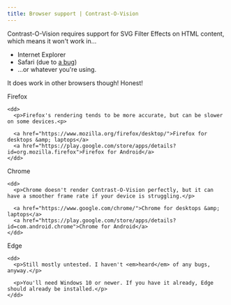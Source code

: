 ```yaml
---
title: Browser support | Contrast-O-Vision
---
```


Contrast-O-Vision requires support for SVG Filter Effects on HTML content, which means it won't work in...

* Internet Explorer
* Safari (due to [a bug](https://github.com/tigt/contrast-o-vision/issues/#))
* ...or whatever you're using.

It does work in other browsers though! Honest!

<dl class="supported-browsers">
  <div class="supported-browsers__item">
    <dt>Firefox</dt>

    <dd>
      <p>Firefox's rendering tends to be more accurate, but can be slower on some devices.<p>

      <a href="https://www.mozilla.org/firefox/desktop/">Firefox for desktops &amp; laptops</a>
      <a href="https://play.google.com/store/apps/details?id=org.mozilla.firefox">Firefox for Android</a>
    </dd>
  </div>

  <div class="supported-browsers__item">
    <dt>Chrome</dt>

    <dd>
      <p>Chrome doesn't render Contrast-O-Vision perfectly, but it can have a smoother frame rate if your device is struggling.</p>

      <a href="https://www.google.com/chrome/">Chrome for desktops &amp; laptops</a>
      <a href="https://play.google.com/store/apps/details?id=com.android.chrome">Chrome for Android</a>
    </dd>
  </div>

  <div class="supported-browsers__item">
    <dt>Edge</dt>

    <dd>
      <p>Still mostly untested. I haven't <em>heard</em> of any bugs, anyway.</p>

      <p>You'll need Windows 10 or newer. If you have it already, Edge should already be installed.</p>
    </dd>
  </div>
</dl>
